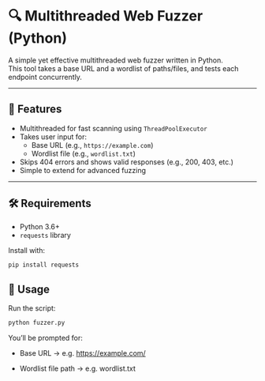 # 🔍 Multithreaded Web Fuzzer (Python)

A simple yet effective multithreaded web fuzzer written in Python.  
This tool takes a base URL and a wordlist of paths/files, and tests each endpoint concurrently.

---

## 🚀 Features

- Multithreaded for fast scanning using `ThreadPoolExecutor`
- Takes user input for:
  - Base URL (e.g., `https://example.com`)
  - Wordlist file (e.g., `wordlist.txt`)
- Skips 404 errors and shows valid responses (e.g., 200, 403, etc.)
- Simple to extend for advanced fuzzing

---

## 🛠 Requirements

- Python 3.6+
- `requests` library

Install with:

```bash
pip install requests

```
## 🚀 Usage

Run the script:

``` bash
python fuzzer.py

```

You’ll be prompted for:

- Base URL → e.g. https://example.com/

- Wordlist file path → e.g. wordlist.txt

